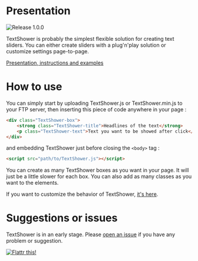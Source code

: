 Presentation
======
![Release 1.0.0](http://b.repl.ca/v1/Release-1.0.0-green.png)

TextShower is probably the simplest flexible solution for creating text sliders. You can either create sliders with a plug'n'play solution or customize settings page-to-page.

<a href="http://filsmick.github.io/TextShower/">Presentation, instructions and examples</a>

How to use
======

You can simply start by uploading TextShower.js or TextShower.min.js to your FTP server, then inserting this piece of code anywhere in your page : 

``` html
<div class="TextShower-box"> 
	<strong class="TextShower-title">Headlines of the text</strong> 
	<p class="TextShower-text">Text you want to be showed after click</p>
</div>
```

and embedding TextShower just before closing the `<body>` tag :

``` html
<script src="path/to/TextShower.js"></script>
```

You can create as many TextShower boxes as you want in your page. It will just be a little slower for each box. You can also add as many classes as you want to the elements.

If you want to customize the behavior of TextShower, [it's here](http://filsmick.github.io/TextShower/#advanced-use).

Suggestions or issues
======

TextShower is in an early stage. Please [open an issue](https://github.com/filsmick/TextShower/issues) if you have any problem or suggestion.


[![Flattr this!](http://api.flattr.com/button/flattr-badge-large.png)](https://flattr.com/submit/auto?user_id=filsmick&url=github.com/TextShower&title=TextShower&language=&tags=github&category=software)
